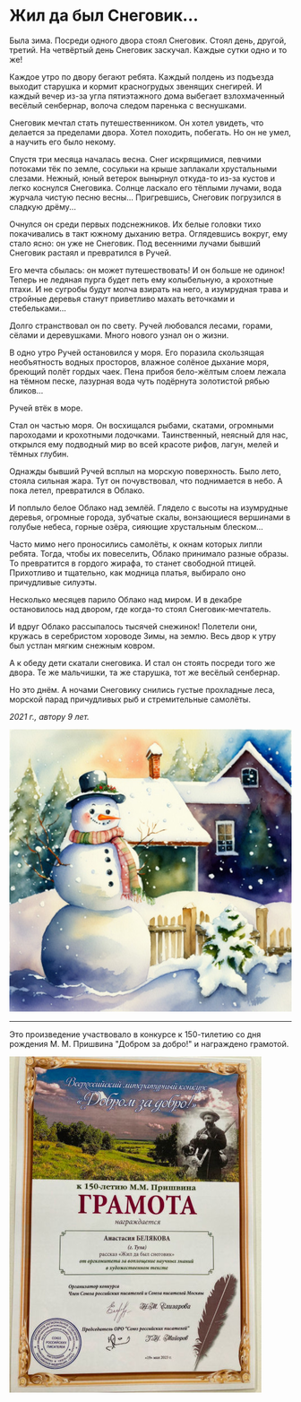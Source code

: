 # Жил да был Снеговик...

Была зима. Посреди одного двора стоял Снеговик. Стоял день, другой, третий. На четвёртый день Снеговик заскучал. Каждые сутки одно и то же!

Каждое утро по двору бегают ребята. Каждый полдень из подъезда выходит старушка и кормит красногрудых звенящих снегирей. И каждый вечер из-за угла пятиэтажного дома выбегает взлохмаченный весёлый сенбернар, волоча следом паренька с веснушками. 

Снеговик мечтал стать путешественником. Он хотел увидеть, что делается за пределами двора. Хотел походить, побегать. Но он не умел, а научить его было некому.

Спустя три месяца началась весна. Снег искрящимися, певчими потоками тёк по земле, сосульки на крыше заплакали хрустальными слезами. Нежный, юный ветерок вынырнул откуда-то из-за кустов и легко коснулся Снеговика. Солнце ласкало его тёплыми лучами, вода журчала чистую песню весны... Пригревшись, Снеговик погрузился в сладкую дрёму...

Очнулся он среди первых подснежников. Их белые головки тихо покачивались в такт южному дыханию ветра. Оглядевшись вокруг, ему стало ясно: он уже не Снеговик. Под весенними лучами бывший Снеговик растаял и превратился в Ручей.

Его мечта сбылась: он может путешествовать! И он больше не одинок! Теперь не ледяная пурга будет петь ему колыбельную, а крохотные птахи. И не сугробы будут молча взирать на него, а изумрудная трава и стройные деревья станут приветливо махать веточками и стебельками...

Долго странствовал он по свету. Ручей любовался лесами, горами, сёлами и деревушками. Много нового узнал он о жизни.

В одно утро Ручей остановился у моря.
Его поразила скользящая необъятность водных просторов, влажное солёное дыхание моря, бреющий полёт гордых чаек. Пена прибоя бело-жёлтым слоем лежала на тёмном песке, лазурная вода чуть подёрнута золотистой рябью бликов...

Ручей втёк в море.

Стал он частью моря. Он восхищался рыбами, скатами, огромными пароходами и крохотными лодочками. Таинственный, неясный для нас, открылся ему подводный мир во всей красоте рифов, лагун, мелей и тёмных глубин.

Однажды бывший Ручей всплыл на морскую поверхность. Было лето, стояла сильная жара.
Тут он почувствовал, что поднимается в небо. А пока летел, превратился в Облако.

И поплыло белое Облако над землёй. Глядело с высоты на изумрудные деревья, огромные города, зубчатые скалы, вонзающиеся вершинами в голубые небеса, горные озёра, сияющие хрустальным блеском...

Часто мимо него проносились самолёты, к окнам которых липли ребята. Тогда, чтобы их повеселить, Облако принимало разные образы. То превратится в гордого жирафа, то станет свободной птицей. Прихотливо и тщательно, как модница платья, выбирало оно причудливые силуэты.

Несколько месяцев парило Облако над миром. И в декабре остановилось над двором, где когда-то стоял Снеговик-мечтатель.

И вдруг Облако рассыпалось тысячей снежинок!
Полетели они, кружась в серебристом хороводе Зимы, на землю. Весь двор к утру был устлан мягким снежным ковром.

А к обеду дети скатали снеговика. И стал он стоять посреди того же двора. Те же мальчишки, та же старушка, тот же весёлый сенбернар.

Но это днём. А ночами Снеговику снились густые прохладные леса, морской парад причудливых рыб и стремительные самолёты. 

*2021 г., автору 9 лет.*

![Снеговик](../images/snowman.jpg)

***

Это произведение участвовало в конкурсе к 150-тилетию со дня рождения М. М. Пришвина "Добром за добро!" и награждено грамотой.

![Грамота Добром за Добро](../images/achievements/gramota-Good-for-good.jpg)
